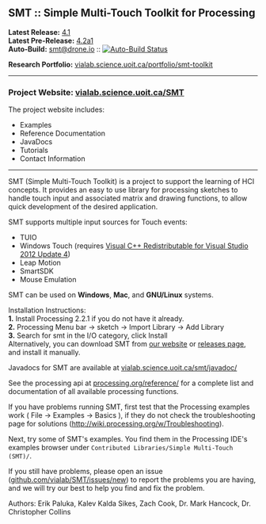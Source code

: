 ## SMT :: Simple Multi-Touch Toolkit for Processing

**Latest Release:** [4.1](https://github.com/vialab/SMT/releases/tag/v4.1)  
**Latest Pre-Release:** [4.2a1](https://github.com/vialab/SMT/releases/tag/v4.2a1)  
**Auto-Build:** [smt@drone.io](https://drone.io/github.com/vialab/SMT) :: [![Auto-Build Status](https://drone.io/github.com/vialab/SMT/status.png)](https://drone.io/github.com/vialab/SMT/latest)

**Research Portfolio:** [vialab.science.uoit.ca/portfolio/smt-toolkit](http://vialab.science.uoit.ca/portfolio/smt-toolkit)  

--------------------------------------------

### Project Website: [vialab.science.uoit.ca/SMT](http://vialab.science.uoit.ca/SMT/)

The project website includes:  
 * Examples
 * Reference Documentation
 * JavaDocs
 * Tutorials
 * Contact Information

--------------------------------------------

SMT (Simple Multi-Touch Toolkit) is a project to support the learning of HCI concepts.
It provides an easy to use library for processing sketches to handle touch input and associated matrix and drawing functions, to allow quick development of the desired application.

SMT supports multiple input sources for Touch events:  
 * TUIO
 * Windows Touch (requires [Visual C++ Redistributable for Visual Studio 2012 Update 4](http://www.microsoft.com/en-au/download/details.aspx?id=30679))
 * Leap Motion
 * SmartSDK
 * Mouse Emulation

SMT can be used on **Windows**, **Mac**, and **GNU/Linux** systems.
  
Installation Instructions:  
 **1.**  Install Processing 2.2.1 if you do not have it already.  
 **2.**  Processing Menu bar -> sketch -> Import Library -> Add Library  
 **3.**  Search for smt in the I/O category, click Install  
Alternatively, you can download SMT from [our website](http://vialab.science.uoit.ca/smt/download.php) or [releases page](https://github.com/vialab/SMT/graphs/contributors), and install it manually.

Javadocs for SMT are available at [vialab.science.uoit.ca/smt/javadoc/](http://vialab.science.uoit.ca/smt/javadoc/)

See the processing api at [processing.org/reference/](http://www.processing.org/reference/) for a complete list and documentation of all available processing functions.

If you have problems running SMT, first test that the Processing examples work ( File -> Examples -> Basics ), if they do not check the troubleshooting page for solutions (http://wiki.processing.org/w/Troubleshooting).

Next, try some of SMT's examples. You find them in the Processing IDE's examples browser under `Contributed Libraries/Simple Multi-Touch (SMT)/`.

If you still have problems, please open an issue ([github.com/vialab/SMT/issues/new](https://github.com/vialab/SMT/issues/new)) to report the problems you are having, and we will try our best to help you find and fix the problem.

Authors: Erik Paluka, Kalev Kalda Sikes, Zach Cook, Dr. Mark Hancock, Dr. Christopher Collins

